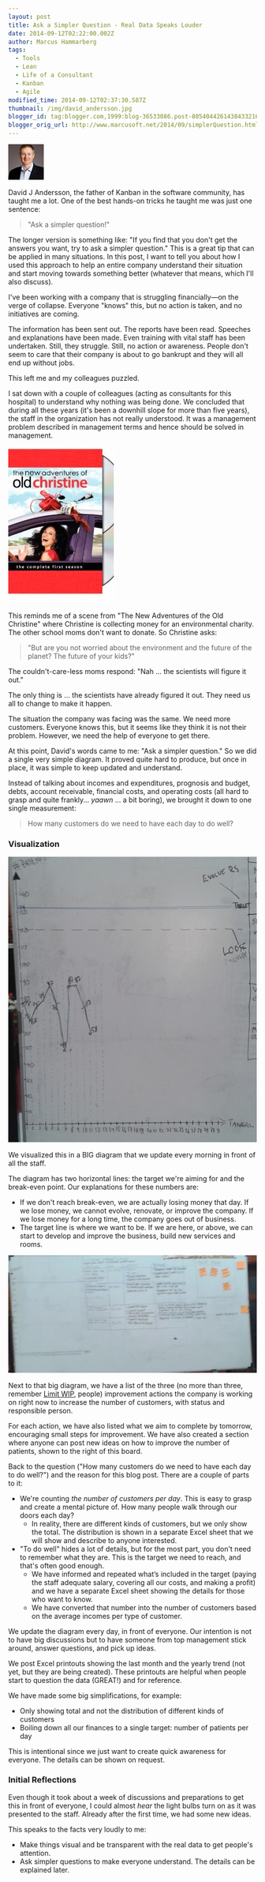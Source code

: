 ```yaml
---
layout: post
title: Ask a Simpler Question - Real Data Speaks Louder
date: 2014-09-12T02:22:00.002Z
author: Marcus Hammarberg
tags:
  - Tools
  - Lean
  - Life of a Consultant
  - Kanban
  - Agile
modified_time: 2014-09-12T02:37:30.587Z
thumbnail: /img/david_andersson.jpg
blogger_id: tag:blogger.com,1999:blog-36533086.post-8054044261438433216
blogger_orig_url: http://www.marcusoft.net/2014/09/simplerQuestion.html
---
```


![David J Andersson](/img/david_andersson.jpg)

David J Andersson, the father of Kanban in the software community, has taught me a lot. One of the best hands-on tricks he taught me was just one sentence: 

> "Ask a simpler question!"

The longer version is something like: "If you find that you don't get the answers you want, try to ask a simpler question." This is a great tip that can be applied in many situations. In this post, I want to tell you about how I used this approach to help an entire company understand their situation and start moving towards something better (whatever that means, which I'll also discuss).

I've been working with a company that is struggling financially—on the verge of collapse. Everyone "knows" this, but no action is taken, and no initiatives are coming.

The information has been sent out. The reports have been read. Speeches and explanations have been made. Even training with vital staff has been undertaken. Still, they struggle. Still, no action or awareness. People don't seem to care that their company is about to go bankrupt and they will all end up without jobs.

This left me and my colleagues puzzled.

I sat down with a couple of colleagues (acting as consultants for this hospital) to understand why nothing was being done. We concluded that during all these years (it's been a downhill slope for more than five years), the staff in the organization has not really understood. It was a management problem described in management terms and hence should be solved in management.

![The new adventures of the old Christine](/img/new_adventures_of_old_christine.jpg)

This reminds me of a scene from "The New Adventures of the Old Christine" where Christine is collecting money for an environmental charity. The other school moms don't want to donate. So Christine asks:

> "But are you not worried about the environment and the future of the planet? The future of your kids?"

The couldn't-care-less moms respond: "Nah ... the scientists will figure it out."

The only thing is ... the scientists have already figured it out. They need us all to change to make it happen.

The situation the company was facing was the same. We need more customers. Everyone knows this, but it seems like they think it is not their problem. However, we need the help of everyone to get there.

At this point, David's words came to me: "Ask a simpler question." So we did a single very simple diagram. It proved quite hard to produce, but once in place, it was simple to keep updated and understand.

Instead of talking about incomes and expenditures, prognosis and budget, debts, account receivable, financial costs, and operating costs (all hard to grasp and quite frankly... *yaawn* ... a bit boring), we brought it down to one single measurement:

> How many customers do we need to have each day to do well?

### Visualization

![Board](/img/board.png)

We visualized this in a BIG diagram that we update every morning in front of all the staff.

The diagram has two horizontal lines: the target we're aiming for and the break-even point. Our explanations for these numbers are:

- If we don't reach break-even, we are actually losing money that day. If we lose money, we cannot evolve, renovate, or improve the company. If we lose money for a long time, the company goes out of business.
- The target line is where we want to be. If we are here, or above, we can start to develop and improve the business, build new services and rooms.

![Board with actions](/img/board_with_actions.png)

Next to that big diagram, we have a list of the three (no more than three, remember [Limit WIP](http://en.wikipedia.org/wiki/Work_in_process), people) improvement actions the company is working on right now to increase the number of customers, with status and responsible person.

For each action, we have also listed what we aim to complete by tomorrow, encouraging small steps for improvement. We have also created a section where anyone can post new ideas on how to improve the number of patients, shown to the right of this board.

Back to the question ("How many customers do we need to have each day to do well?") and the reason for this blog post. There are a couple of parts to it:

- We're counting *the number of customers per day*. This is easy to grasp and create a mental picture of. How many people walk through our doors each day?
  - In reality, there are different kinds of customers, but we only show the total. The distribution is shown in a separate Excel sheet that we will show and describe to anyone interested.
- "To do well" hides a lot of details, but for the most part, you don't need to remember what they are. This is the target we need to reach, and that's often good enough.
  - We have informed and repeated what’s included in the target (paying the staff adequate salary, covering all our costs, and making a profit) and we have a separate Excel sheet showing the details for those who want to know.
  - We have converted that number into the number of customers based on the average incomes per type of customer.

We update the diagram every day, in front of everyone. Our intention is not to have big discussions but to have someone from top management stick around, answer questions, and pick up ideas.

We post Excel printouts showing the last month and the yearly trend (not yet, but they are being created). These printouts are helpful when people start to question the data (GREAT!) and for reference.

We have made some big simplifications, for example:

- Only showing total and not the distribution of different kinds of customers
- Boiling down all our finances to a single target: number of patients per day

This is intentional since we just want to create quick awareness for everyone. The details can be shown on request.

### Initial Reflections

Even though it took about a week of discussions and preparations to get this in front of everyone, I could almost *hear* the light bulbs turn on as it was presented to the staff. Already after the first time, we had some new ideas.

This speaks to the facts very loudly to me:

- Make things visual and be transparent with the real data to get people's attention.
- Ask simpler questions to make everyone understand. The details can be explained later.
